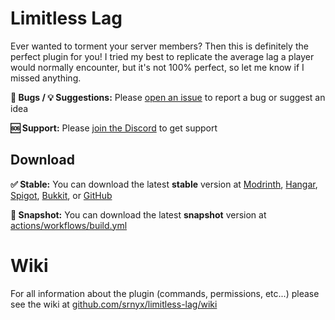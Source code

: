 # Limitless Lag

Ever wanted to torment your server members? Then this is definitely the perfect plugin for you! I tried my best to replicate the average lag a player would normally encounter, but it's not 100% perfect, so let me know if I missed anything.

**🐛 Bugs / 💡 Suggestions:** Please [open an issue](https://github.com/srnyx/limitless-lag/issues/new/choose) to report a bug or suggest an idea

**🆘 Support:** Please [join the Discord](https://srnyx.com/discord) to get support

## Download

**✅ Stable:** You can download the latest **stable** version at [Modrinth](https://modrinth.com/plugin/limitless-lag), [Hangar](https://hangar.papermc.io/srnyx/LimitlessLag), [Spigot](https://spigotmc.org/resources/109420), [Bukkit](https://dev.bukkit.org/projects/limitless-lag), or [GitHub](https://github.com/srnyx/limitless-lag/releases)

**🚧 Snapshot:** You can download the latest **snapshot** version at [actions/workflows/build.yml](https://github.com/srnyx/limitless-lag/actions/workflows/build.yml)

# Wiki

For all information about the plugin (commands, permissions, etc...) please see the wiki at [github.com/srnyx/limitless-lag/wiki](https://github.com/srnyx/limitless-lag/wiki)
